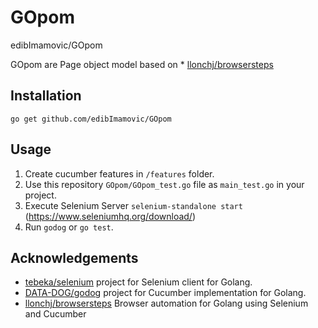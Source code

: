 # GOpom


edibImamovic/GOpom

GOpom are Page object model based on * [llonchj/browsersteps](https://github.com/llonchj/browsersteps)
## Installation

    go get github.com/edibImamovic/GOpom

## Usage

1. Create cucumber features in `/features` folder.
1. Use this repository `GOpom/GOpom_test.go` file as `main_test.go` in your project.
1. Execute Selenium Server `selenium-standalone start` (https://www.seleniumhq.org/download/)
1. Run `godog` or `go test`.


## Acknowledgements

* [tebeka/selenium](https://github.com/tebeka/selenium) project for Selenium client for Golang.
* [DATA-DOG/godog](http://github.com/DATA-DOG/godog) project for Cucumber implementation for Golang.
* [llonchj/browsersteps](https://github.com/llonchj/browsersteps) Browser automation for Golang using Selenium and Cucumber


